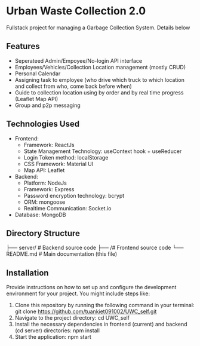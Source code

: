 # Urban Waste Collection 2.0
Fullstack project for managing a Garbage Collection System. Details below

## Features
* Seperateed Admin/Empoyee/No-login API interface
* Employees/Vehicles/Collection Location management (mostly CRUD)
* Personal Calendar
* Assigning task to employee (who drive which truck to which location and collect from who, come back before when)
* Guide to collection location using by order and by real time progress (Leaflet Map API)
* Group and p2p messaging

## Technologies Used
- Frontend:
  * Framework: ReactJs
  * State Management Technology: useContext hook + useReducer
  * Login Token method: localStorage
  * CSS Framework: Material UI
  * Map API: Leaflet
- Backend: 
  * Platform: NodeJs
  * Framework: Express
  * Password encryption technology: bcrypt
  * ORM: mongoose
  * Realtime Communication: Socket.io
- Database: MongoDB

## Directory Structure
├── server/ # Backend source code
├── /# Frontend source code
└── README.md # Main documentation (this file)

## Installation

Provide instructions on how to set up and configure the development environment for your project. You might include steps like:

1. Clone this repository by running the following command in your terminal: git clone https://github.com/tuankiet091002/UWC_self.git
2. Navigate to the project directory: cd UWC_self
3. Install the necessary dependencies in frontend (current) and backend (cd server) directories: npm install
4. Start the application: npm start
